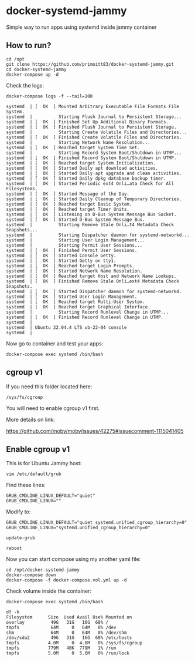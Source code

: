 # docker-systemd-jammy

Simple way to run apps using systemd inside jammy container

## How to run?
````
cd /opt
git clone https://github.com/primoitt83/docker-systemd-jammy.git
cd docker-systemd-jammy
docker-compose up -d
````
Check the logs:

````
docker-compose logs -f --tail=100

systemd  | [  OK  ] Mounted Arbitrary Executable File Formats File System.
systemd  |          Starting Flush Journal to Persistent Storage...
systemd  | [  OK  ] Finished Set Up Additional Binary Formats.
systemd  | [  OK  ] Finished Flush Journal to Persistent Storage.
systemd  |          Starting Create Volatile Files and Directories...
systemd  | [  OK  ] Finished Create Volatile Files and Directories.
systemd  |          Starting Network Name Resolution...
systemd  | [  OK  ] Reached target System Time Set.
systemd  |          Starting Record System Boot/Shutdown in UTMP...
systemd  | [  OK  ] Finished Record System Boot/Shutdown in UTMP.
systemd  | [  OK  ] Reached target System Initialization.
systemd  | [  OK  ] Started Daily apt download activities.
systemd  | [  OK  ] Started Daily apt upgrade and clean activities.
systemd  | [  OK  ] Started Daily dpkg database backup timer.
systemd  | [  OK  ] Started Periodic ext4 Onli…ata Check for All Filesystems.
systemd  | [  OK  ] Started Message of the Day.
systemd  | [  OK  ] Started Daily Cleanup of Temporary Directories.
systemd  | [  OK  ] Reached target Basic System.
systemd  | [  OK  ] Reached target Timer Units.
systemd  | [  OK  ] Listening on D-Bus System Message Bus Socket.
systemd  | [  OK  ] Started D-Bus System Message Bus.
systemd  |          Starting Remove Stale Onli…t4 Metadata Check Snapshots...
systemd  |          Starting Dispatcher daemon for systemd-networkd...
systemd  |          Starting User Login Management...
systemd  |          Starting Permit User Sessions...
systemd  | [  OK  ] Finished Permit User Sessions.
systemd  | [  OK  ] Started Console Getty.
systemd  | [  OK  ] Started Getty on tty1.
systemd  | [  OK  ] Reached target Login Prompts.
systemd  | [  OK  ] Started Network Name Resolution.
systemd  | [  OK  ] Reached target Host and Network Name Lookups.
systemd  | [  OK  ] Finished Remove Stale Onli…ext4 Metadata Check Snapshots.
systemd  | [  OK  ] Started Dispatcher daemon for systemd-networkd.
systemd  | [  OK  ] Started User Login Management.
systemd  | [  OK  ] Reached target Multi-User System.
systemd  | [  OK  ] Reached target Graphical Interface.
systemd  |          Starting Record Runlevel Change in UTMP...
systemd  | [  OK  ] Finished Record Runlevel Change in UTMP.
systemd  | 
systemd  | Ubuntu 22.04.4 LTS ub-22-04 console
systemd  |
````

Now go to container and test your apps:
````
docker-compose exec systemd /bin/bash
````

## cgroup v1

If you need this folder located here:
````
/sys/fs/cgroup
````

You will need to enable cgroup v1 first. 

More details on link:

https://github.com/moby/moby/issues/42275#issuecomment-1115041405

## Enable cgroup v1

This is for Ubuntu Jammy host:

````
vim /etc/default/grub
````
Find these lines:
````
GRUB_CMDLINE_LINUX_DEFAULT="quiet"
GRUB_CMDLINE_LINUX=""
````

Modify to:
````
GRUB_CMDLINE_LINUX_DEFAULT="quiet systemd.unified_cgroup_hierarchy=0"
GRUB_CMDLINE_LINUX="systemd.unified_cgroup_hierarchy=0"
````
````
update-grub

reboot
````

Now you can start compose using my another yaml file:
````
cd /opt/docker-systemd-jammy
docker-compose down
docker-compose -f docker-compose.vol.yml up -d
````
Check volume inside the container:
````
docker-compose exec systemd /bin/bash
````
````
df -h
Filesystem      Size  Used Avail Use% Mounted on
overlay          49G   31G   16G  68% /
tmpfs            64M     0   64M   0% /dev
shm              64M     0   64M   0% /dev/shm
/dev/sda2        49G   31G   16G  68% /etc/hosts
tmpfs           4.0M     0  4.0M   0% /sys/fs/cgroup
tmpfs           779M   40K  779M   1% /run
tmpfs           5.0M     0  5.0M   0% /run/lock
````





